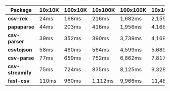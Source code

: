 | Package | 10x10K | 100x10K | 10x100K | 100x100K | 10x1000K 
|---------|---|---|---|---|---
| **csv-rex** | 24ms | 168ms | 216ms | 1,682ms | 2,159ms 
| **papaparse** | 44ms | 203ms | 416ms | 1,956ms | 4,166ms 
| **csv-parser** | 39ms | 352ms | 390ms | 3,739ms | 4,169ms 
| **csvtojson** | 58ms | 460ms | 564ms | 4,599ms | 5,689ms 
| **csv-parse** | 77ms | 659ms | 752ms | 6,862ms | 7,817ms 
| **csv-streamify** | 75ms | 724ms | 835ms | 8,125ms | 9,328ms 
| **fast-csv** | 110ms | 960ms | 1,112ms | 9,966ms | 11,487ms 
